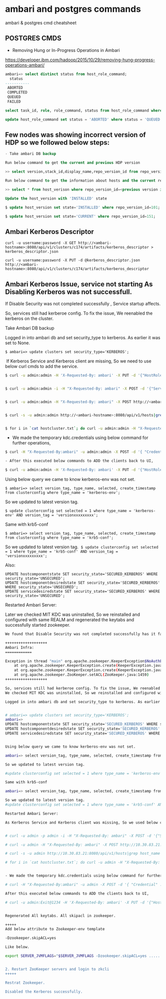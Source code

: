 # ambari and postgres commands
ambari &amp; postgres cmd cheatsheet

## POSTGRES CMDS

* Removing Hung or In-Progress Operations in Ambari

https://developer.ibm.com/hadoop/2015/10/29/removing-hung-progress-operations-ambari/

```sql
ambari=> select distinct status from host_role_command;
  status   
-----------
 ABORTED
 COMPLETED
 QUEUED
 FAILED
```

```sql
select task_id, role, role_command, status from host_role_command where status = 'QUEUED';
```

```sql
update host_role_command set status = 'ABORTED' where status = 'QUEUED';
```

## Few nodes was showing incorrect version of HDP so we followed below steps: 

```sql
- Take ambari DB backup 

Run below command to get the current and previous HDP version 

>> select version,stack_id,display_name,repo_version_id from repo_version; 

Run below command to get the information about hosts and the current repo info for hosts 

>> select * from host_verison where repo_version_id=<previous version id>; 

Update the host_version with 'INSTALLED' state 

$ update host_version set state='INSTALLED' where repo_version_id=101;

$ update host_version set state='CURRENT' where repo_version_id=151; 
```

## Ambari Kerberos Descriptor

`curl -u username:password -X GET http://<ambari-hostname>:8080/api/v1/clusters/c174/artifacts/kerberos_descriptor > kerberos_descriptor.json`

`curl -u username:password -X PUT -d @kerberos_descriptor.json http://<ambari-hostname>:8080/api/v1/clusters/c174/artifacts/kerberos_descriptor`

## Ambari Kerberos Issue, service not starting As Disabling Kerberos was not successfull.


If Disable Security was not completed successfully , Service startup affects.

So, services still had kerberoe config. To fix the issue, We reenabled the kerberos on the cluster.

Take Ambari DB backup

Logged in into ambari db and set security_type to kerberos. As earlier it was set to None. 

`$ ambari=> update clusters set security_type='KERBEROS';`

​ If Kerberos Service and Kerberos client are missing, So we need to use below curl cmds to add the service.


```sh
$ curl -u admin:admin -H 'X-Requested-By: ambari' -X PUT -d '{"HostRoles": {"state":"INSTALLED"}}' "http://<ambari-hostname>:8080/api/v1/clusters/<CLUSTER-NAME>/host_components?HostRoles/state=INIT"


$ curl -u admin:admin -i -H "X-Requested-By: ambari" -X POST -d '{"ServiceInfo":{"service_name":"KERBEROS"}}' http://<ambari-hostname>:8080/api/v1/clusters/<CLUSTER-NAME>/services


$ curl -u admin:admin -H "X-Requested-By: ambari" -X POST http://<ambari-hostname>:8080/api/v1/clusters/<CLUSTER-NAME>/services/KERBEROS/components/KERBEROS_CLIENT


$ curl -s -u admin:admin http://<ambari-hostname>:8080/api/v1/hosts|grep host_name| sed -n 's/.*"host_name" : "\([^\"]*\)".*/\1/p'>hostcluster.txt


$ for i in `cat hostcluster.txt`; do curl -u admin:admin -H "X-Requested-By: ambari" -X POST http://<ambari-hostname>:8080/api/v1/clusters/<CLUSTER-NAME>/hosts/$i/host_components/KERBEROS_CLIENT; done
```

- We made the temporary kdc.credentials using below command for further operations,

```bash
$ curl -H "X-Requested-By:ambari" -u admin:admin -X POST -d '{ "Credential" : { "principal" : "admin/admin@EXAMPLE.COM", "key" : "h4d00p&!", "type" : "temporary" } }' http://<ambari-hostname>:8080/api/v1/clusters/<CLUSTER-NAME>/credentials/kdc.admin.credential 

- After this executed below commands to ADD the clients back to UI, 

$ curl -u admin:admin -H 'X-Requested-By: ambari' -X PUT -d '{"HostRoles": {"state":"INSTALLED"}}' http://<ambari-hostname>:8080/api/v1/clusters/<CLUSTER-NAME>/host_components?HostRoles/state=INIT
```


Using below query we came to know kerberos-env was not set. 

`$ ambari=> select version_tag, type_name, selected, create_timestamp from clusterconfig where type_name = 'kerberos-env'; `

So we updated to latest version tag. 

`$ update clusterconfig set selected = 1 where type_name = 'kerberos-env' AND version_tag = 'versionxxxxxxxxx';`

Same with krb5-conf 

`$ ambari=> select version_tag, type_name, selected, create_timestamp from clusterconfig where type_name = 'krb5-conf'; `

So we updated to latest version tag. 
`$ update clusterconfig set selected = 1 where type_name = 'krb5-conf' AND version_tag = 'versionxxxxxxxxx'; `

Also: 
```ambari=>
UPDATE hostcomponentstate SET security_state='SECURED_KERBEROS' WHERE security_state='UNSECURED';
UPDATE hostcomponentdesiredstate SET security_state='SECURED_KERBEROS' WHERE security_state='UNSECURED';
UPDATE servicedesiredstate SET security_state='SECURED_KERBEROS' WHERE security_state='UNSECURED';
```

Restarted Ambari Server:

Later we checked MIT KDC was uninstalled, So we reinstalled and configured with same REALM and regenerated the keytabs and successfully started zookeeper.



```sh
We found that Disable Security was not completed successfully has it falied in ambari infra due to auth failed on zookeeper znode.

+++++++++++++++++++
Ambari Infra:
============

Exception in thread "main" org.apache.zookeeper.KeeperException$NoAuthException: KeeperErrorCode = NoAuth for /infra-solr
	at org.apache.zookeeper.KeeperException.create(KeeperException.java:113)
	at org.apache.zookeeper.KeeperException.create(KeeperException.java:51)
	at org.apache.zookeeper.ZooKeeper.setACL(ZooKeeper.java:1459)
+++++++++++++++++++

So, services still had kerberoe config. To fix the issue, We reenabled the kerberos on the cluster. 
We checked MIT KDC was uninstalled, So we reinstalled and configured with same REALM and regenerated the keytabs and successfully started zookeeper.

Logged in into ambari db and set security_type to kerberos. As earlier it was set to None. 


# ambari=> update clusters set security_type='KERBEROS';
ambari=>
UPDATE hostcomponentstate SET security_state='SECURED_KERBEROS' WHERE security_state='UNSECURED';
UPDATE hostcomponentdesiredstate SET security_state='SECURED_KERBEROS' WHERE security_state='UNSECURED';
UPDATE servicedesiredstate SET security_state='SECURED_KERBEROS' WHERE security_state='UNSECURED';


Using below query we came to know kerberos-env was not set. 

ambari=> select version_tag, type_name, selected, create_timestamp from clusterconfig where type_name = 'kerberos-env'; 

So we updated to latest version tag. 

#update clusterconfig set selected = 1 where type_name = 'kerberos-env' AND version_tag = 'versionxxxxxxxxx'; 

Same with krb5-conf 

ambari=> select version_tag, type_name, selected, create_timestamp from clusterconfig where type_name = 'krb5-conf'; 

So we updated to latest version tag. 
#update clusterconfig set selected = 1 where type_name = 'krb5-conf' AND version_tag = 'versionxxxxxxxxx'; 

Restarted Ambari Server:

​As Kerberos Service and Kerberos client was missing, So we used below curl cmds to add the service.


# curl -u admin -p admin -i -H "X-Requested-By: ambari" -X POST -d '{"ServiceInfo":{"service_name":"KERBEROS"}}' http://10.30.83.21:8080/api/v1/clusters/gsp_abo_analytics/services

# curl -u admin -H "X-Requested-By: ambari" -X POST http://10.30.83.21:8080/api/v1/clusters/gsp_abo_analytics/services/KERBEROS/components/KERBEROS_CLIENT

# curl -s -u admin http://10.30.83.21:8080/api/v1/hosts|grep host_name| sed -n 's/.*"host_name" : "\([^\"]*\)".*/\1/p'>hostcluster.txt

# for i in `cat hostcluster.txt`; do curl -u admin -H "X-Requested-By: ambari" -X POST http://10.30.83.21:8080/api/v1/clusters/gsp_abo_analytics/hosts/$i/host_components/KERBEROS_CLIENT; done


- We made the temporary kdc.credentials using below command for further operations,

# curl -H "X-Requested-By:ambari" -u admin -X POST -d '{ "Credential" : { "principal" : "admin/admin@GSPABO.COM", "key" : "Welcome", "type" : "temporary" } }' http://10.30.83.21:8080/api/v1/clusters/gsp_abo_analytics/credentials/kdc.admin.credential 

After this executed below commands to ADD the clients back to UI,  

# curl -u admin:Exit@1234 -H 'X-Requested-By: ambari' -X PUT -d '{"HostRoles": {"state":"INSTALLED"}}' http://10.30.83.21:8080/api/v1/clusters/gsp_abo_analytics/host_components?HostRoles/state=INIT 


Regenerated All keytabs. All skipacl in zookeeper.

+++++
Add below attribute to Zookeeper-env template 

-Dzookeeper.skipACL=yes 

Like below. 

export SERVER_JVMFLAGS="$SERVER_JVMFLAGS -Dzookeeper.skipACL=yes ...... 


2. Restart ZooKeeper servers and login to zkcli 
+++++

Restrat Zookeeper.

Disabled the Kerberos successfully.
```
